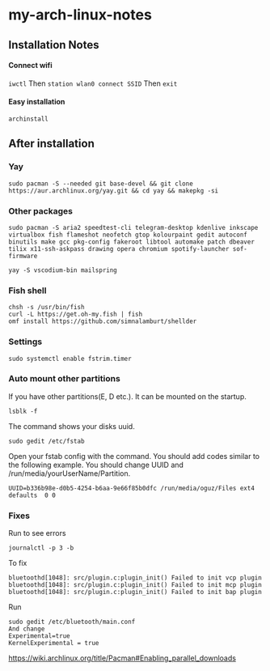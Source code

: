 # my-arch-linux-notes

## Installation Notes
#### Connect wifi
```iwctl```
Then
```station wlan0 connect SSID```
Then 
```exit```
#### Easy installation
```archinstall```

## After installation
### Yay
```sudo pacman -S --needed git base-devel && git clone https://aur.archlinux.org/yay.git && cd yay && makepkg -si```

### Other packages

```sudo pacman -S aria2 speedtest-cli telegram-desktop kdenlive inkscape virtualbox fish flameshot neofetch gtop kolourpaint gedit autoconf binutils make gcc pkg-config fakeroot libtool automake patch dbeaver tilix x11-ssh-askpass drawing opera chromium spotify-launcher sof-firmware```

```yay -S vscodium-bin mailspring```

### Fish shell
```
chsh -s /usr/bin/fish
curl -L https://get.oh-my.fish | fish
omf install https://github.com/simnalamburt/shellder
```

### Settings

```sudo systemctl enable fstrim.timer```

### Auto mount other partitions
If you have other partitions(E, D etc.). It can be mounted on the startup.

```
lsblk -f
```
The command shows your disks uuid.
```
sudo gedit /etc/fstab 
```
Open your fstab config with the command. You should add codes similar to the following example. You should change UUID and /run/media/yourUserName/Partition.
```
UUID=b336b98e-d0b5-4254-b6aa-9e66f85b0dfc /run/media/oguz/Files ext4 defaults  0 0
```

### Fixes
Run to see errors
```
journalctl -p 3 -b
```
To fix
```
bluetoothd[1048]: src/plugin.c:plugin_init() Failed to init vcp plugin
bluetoothd[1048]: src/plugin.c:plugin_init() Failed to init mcp plugin
bluetoothd[1048]: src/plugin.c:plugin_init() Failed to init bap plugin
```
Run
```
sudo gedit /etc/bluetooth/main.conf
And change 
Experimental=true
KernelExperimental = true
```
https://wiki.archlinux.org/title/Pacman#Enabling_parallel_downloads
